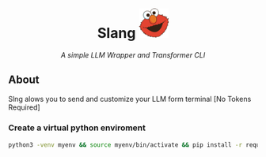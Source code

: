<div>
    <h1 align="center"> Slang <img src="slang/assets/elmo-logo.png" width="60px" height="60px"></h1> 
</div>

<p align="center"><em>A simple LLM Wrapper and Transformer CLI</em></p>
<!-- <p align="center"> </p> -->

## About
<p>Slng alows you to send and customize your LLM form terminal [No Tokens Required]</p>



### Create a virtual python enviroment
```bash
python3 -venv myenv && source myenv/bin/activate && pip install -r requirments.txt
```